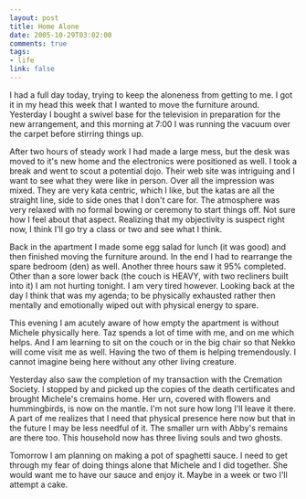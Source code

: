```yaml
--- 
layout: post
title: Home Alone
date: 2005-10-29T03:02:00
comments: true
tags:
- life
link: false
---
```

I had a full day today, trying to keep the aloneness from getting to me. I got it in my head this week that I wanted to move the furniture around. Yesterday I bought a swivel base for the television in preparation for the new arrangement, and this morning at 7:00 I was running the vacuum over the carpet before stirring things up.

After two hours of steady work I had made a large mess, but the desk was moved to it's new home and the electronics were positioned as well. I took a break and went to scout a potential dojo. Their web site was intriguing and I want to see what they were like in person. Over all the impression was mixed. They are very kata centric, which I like, but the katas are all the straight line, side to side ones that I don't care for. The atmosphere was very relaxed with no formal bowing or ceremony to start things off. Not sure how I feel about that aspect. Realizing that my objectivity is suspect right now, I think I'll go try a class or two and see what I think.

Back in the apartment I made some egg salad for lunch (it was good) and then finished moving the furniture around. In the end I had to rearrange the spare bedroom (den) as well. Another three hours saw it 95% completed. Other than a sore lower back (the couch is HEAVY, with two recliners built into it) I am not hurting tonight. I am very tired however. Looking back at the day I think that was my agenda; to be physically exhausted rather then mentally and emotionally wiped out with physical energy to spare.

This evening I am acutely aware of how empty the apartment is without Michele physically here. Taz spends a lot of time with me, and on me which helps. And I am learning to sit on the couch or in the big chair so that Nekko will come visit me as well. Having the two of them is helping tremendously. I cannot imagine being here without any other living creature.

Yesterday also saw the completion of my transaction with the Cremation Society. I stopped by and picked up the copies of the death certificates and brought Michele's cremains home. Her urn, covered with flowers and hummingbirds, is now on the mantle. I'm not sure how long I'll leave it there. A part of me realizes that I need that physical presence here now but that in the future I may be less needful of it. The smaller urn with Abby's remains are there too. This household now has three living souls and two ghosts.

Tomorrow I am planning on making a pot of spaghetti sauce. I need to get through my fear of doing things alone that Michele and I did together. She would want me to have our sauce and enjoy it. Maybe in a week or two I'll attempt a cake.
